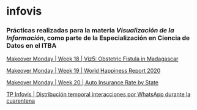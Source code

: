 # infovis

### Prácticas realizadas para la materia *Visualización de la Información*, como parte de la Especialización en Ciencia de Datos en el ITBA

[Makeover Monday | Week 18 | Viz5: Obstetric Fistula in Madagascar](https://altromondo.github.io/infovis/mmweek18.html)

[Makeover Monday | Week 19 | World Happiness Report 2020](https://altromondo.github.io/infovis/mmweek19.html)

[Makeover Monday | Week 20 | Auto Insurance Rate by State](https://bl.ocks.org/altromondo/acbad0d5187be144b0266672eaa91a79)

[TP Infovis | Distribución temporal interacciones por WhatsApp durante la cuarentena](https://altromondo.github.io/infovis/infovis_simple_strip_plot.ipynb)



